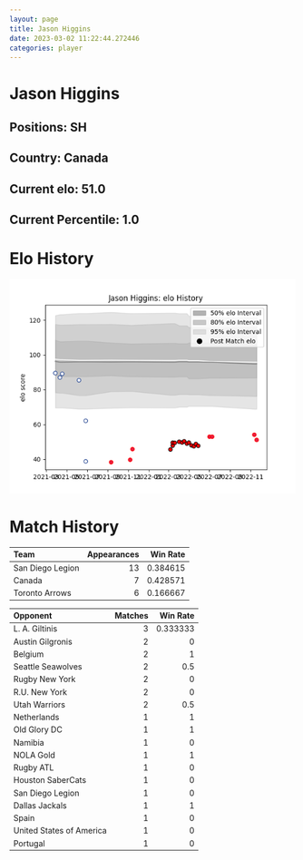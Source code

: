 ```yaml
---  
layout: page  
title: Jason Higgins  
date: 2023-03-02 11:22:44.272446  
categories: player  
---
```

# Jason Higgins

## Positions: SH

## Country: Canada

## Current elo: 51.0

## Current Percentile: 1.0

# Elo History


![elo history](history_JasonHiggins.png)
# Match History


| Team             |   Appearances |   Win Rate |
|:-----------------|--------------:|-----------:|
| San Diego Legion |            13 |   0.384615 |
| Canada           |             7 |   0.428571 |
| Toronto Arrows   |             6 |   0.166667 |

| Opponent                 |   Matches |   Win Rate |
|:-------------------------|----------:|-----------:|
| L. A. Giltinis           |         3 |   0.333333 |
| Austin Gilgronis         |         2 |   0        |
| Belgium                  |         2 |   1        |
| Seattle Seawolves        |         2 |   0.5      |
| Rugby New York           |         2 |   0        |
| R.U. New York            |         2 |   0        |
| Utah Warriors            |         2 |   0.5      |
| Netherlands              |         1 |   1        |
| Old Glory DC             |         1 |   1        |
| Namibia                  |         1 |   0        |
| NOLA Gold                |         1 |   1        |
| Rugby ATL                |         1 |   0        |
| Houston SaberCats        |         1 |   0        |
| San Diego Legion         |         1 |   0        |
| Dallas Jackals           |         1 |   1        |
| Spain                    |         1 |   0        |
| United States of America |         1 |   0        |
| Portugal                 |         1 |   0        |